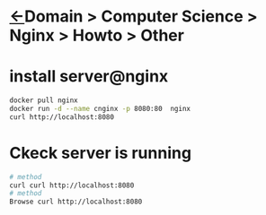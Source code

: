 # [&larr;][Repo_Readme]Domain > Computer Science > Nginx > Howto > Other

[//]: #(Reference)
[Repo_Readme]:    ../list/object_list.md

[Anaconda_Howto]:   ../../ai/howto/conda_howto.md


# install server@nginx
```bash
docker pull nginx
docker run -d --name cnginx -p 8080:80  nginx
curl http://localhost:8080
```

# Ckeck server is running
```bash
# method
curl curl http://localhost:8080
# method
Browse curl http://localhost:8080
```
